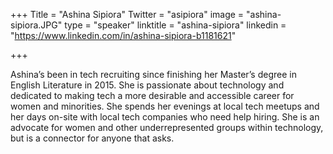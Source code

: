 +++
Title = "Ashina Sipiora"
Twitter = "asipiora"
image = "ashina-sipiora.JPG"
type = "speaker"
linktitle = "ashina-sipiora"
linkedin = "https://www.linkedin.com/in/ashina-sipiora-b1181621"

+++

Ashina’s been in tech recruiting since finishing her Master’s degree in English Literature in 2015. She is passionate about technology and dedicated to making tech a more desirable and accessible career for women and minorities. She spends her evenings at local tech meetups and her days on-site with local tech companies who need help hiring. She is an advocate for women and other underrepresented groups within technology, but is a connector for anyone that asks.

